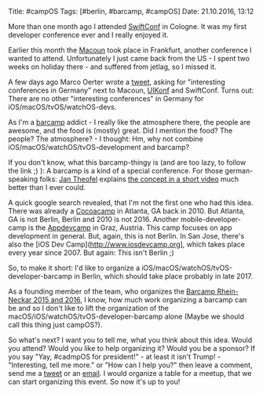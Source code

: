 Title: #campOS
Tags: [#berlin, #barcamp, #campOS]
Date: 21.10.2016, 13:12

More than one month ago I attended [SwiftConf](https://swiftconf.com) in
Cologne. It was my first developer conference ever and I really enjoyed it.

Earlier this month the [Macoun](https://macoun.de) took place in
Frankfurt, another conference I wanted to attend. Unfortunately I just
came back from the US - I spent two weeks on holiday there - and suffered
from jetlag, so I missed it.

A few days ago Marco Oerter wrote a
[tweet](https://twitter.com/m_oerter/status/784737390099300352), asking
for "interesting conferences in Germany" next to Macoun,
[UIKonf](http://www.uikonf.com) and SwiftConf. Turns out: There are no
other "interesting conferences" in Germany for
iOS/macOS/tvOS/watchOS-devs.

As I'm a [barcamp](https://en.wikipedia.org/wiki/BarCamp) addict - I
really like the atmosphere there, the people are awesome, and the food is
(mostly) great. Did I mention the food? The people? The atmosphere? - I
thought: Hm, why not combine iOS/macOS/watchOS/tvOS-development and
barcamp?

If you don't know, what this barcamp-thingy is (and are too lazy,
to follow the link ;) ): A barcamp is a kind of a special conference. For
those german-speaking folks: [Jan Theofel](https://twitter.com/JanTheofel) explains [the concept in a short
video](https://www.youtube.com/watch?v=IQBCsBeWFew) much better than I ever
could.

A quick google search revealed, that I'm not the first one who had this
idea. There was already a [Cocoacamp](https://twitter.com/cocoacamp) in
Atlanta, GA back in 2010. But Atlanta, GA is not Berlin, Berlin and 2010
is not 2016. Another mobile-developer-camp is the
[Appdevcamp](http://barcamp-graz.at/information/appdevcamp/) in Graz,
Austria. This camp focuses on app development in general. But, again, this
is not Berlin. In San Jose, there's also the [iOS Dev
Camp](http://www.iosdevcamp.org], which takes place every year since 2007. But again:
This isn't Berlin ;)

So, to make it short: I'd like to organize a
iOS/macOS/watchOS/tvOS-developer-barcamp in Berlin, which should take
place probably in late 2017.

As a founding member of the team, who organizes the [Barcamp Rhein-Neckar
2015 and 2016](https://barcamp.rhein-neckar.me), I know, how much work
organizing a barcamp can be and so I don't like to lift the organization
of the macOS/iOS/watchOS/tvOS-developer-barcamp alone (Maybe we should
call this thing just campOS?).

So what's next? I want you to tell me, what you think about this idea.
Would you attend? Would you like to help organizing it? Would you be a
sponsor? If you say "Yay, #cadmpOS for president!" - at least it isn't
Trump! - "Interesting, tell me more." or "How can I help you?" then leave a comment, send me a [tweet](https://twitter.com/zeitschlag) or an [email](https://encrypt.to/0xFD84809B). I
would organize a table for a meetup, that we can start organizing this
event. So now it's up to you!
